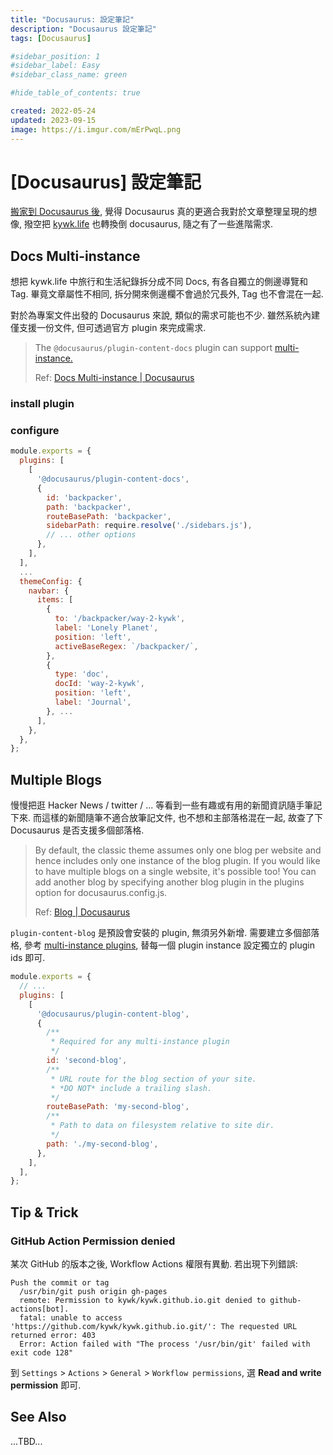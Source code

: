 ```yaml
---
title: "Docusaurus: 設定筆記"
description: "Docusaurus 設定筆記"
tags: [Docusaurus]

#sidebar_position: 1
#sidebar_label: Easy
#sidebar_class_name: green

#hide_table_of_contents: true

created: 2022-05-24
updated: 2023-09-15
image: https://i.imgur.com/mErPwqL.png
---
```


[Docusaurus] 設定筆記
===================

[搬家到 Docusaurus 後](/moco/blog/2022/05/20/move-to-docusaurus/),
覺得 Docusaurus 真的更適合我對於文章整理呈現的想像, 撥空把 [kywk.life](https://kywk.github.io) 也轉換倒 docusaurus,
隨之有了一些進階需求.


Docs Multi-instance
-------------------

想把 kywk.life 中旅行和生活紀錄拆分成不同 Docs, 有各自獨立的側邊導覽和 Tag.
畢竟文章屬性不相同, 拆分開來側邊欄不會過於冗長外, Tag 也不會混在一起.

對於為專案文件出發的 Docusaurus 來說, 類似的需求可能也不少.
雖然系統內建僅支援一份文件, 但可透過官方 plugin 來完成需求.

> The `@docusaurus/plugin-content-docs` plugin can support [multi-instance.](https://docusaurus.io/docs/using-plugins#multi-instance-plugins-and-plugin-ids)
>
> Ref: [Docs Multi-instance | Docusaurus](https://docusaurus.io/docs/docs-multi-instance)

### install plugin ###

### configure ##

``` docusaurus.config.js
module.exports = {
  plugins: [
    [
      '@docusaurus/plugin-content-docs',
      {
        id: 'backpacker',
        path: 'backpacker',
        routeBasePath: 'backpacker',
        sidebarPath: require.resolve('./sidebars.js'),
        // ... other options
      },
    ],
  ],
  ...
  themeConfig: {
    navbar: {
      items: [
        {
          to: '/backpacker/way-2-kywk',
          label: 'Lonely Planet',
          position: 'left',
          activeBaseRegex: `/backpacker/`,
        },
        {
          type: 'doc',
          docId: 'way-2-kywk',
          position: 'left',
          label: 'Journal',
        }, ...
      ],
    },
  },
};
```


Multiple Blogs
--------------

慢慢把逛 Hacker News / twitter / ... 等看到一些有趣或有用的新聞資訊隨手筆記下來.
而這樣的新聞隨筆不適合放筆記文件, 也不想和主部落格混在一起, 故查了下 Docusaurus 是否支援多個部落格.

> By default, the classic theme assumes only one blog per website
> and hence includes only one instance of the blog plugin.
> If you would like to have multiple blogs on a single website,
> it's possible too! You can add another blog by specifying
> another blog plugin in the plugins option for docusaurus.config.js.
>
> Ref: [Blog | Docusaurus](https://docusaurus.io/docs/blog#multiple-blogs)

`plugin-content-blog` 是預設會安裝的 plugin, 無須另外新增.
需要建立多個部落格, 參考 [multi-instance plugins](https://docusaurus.io/docs/using-plugins#multi-instance-plugins-and-plugin-ids),
替每一個 plugin instance 設定獨立的 plugin ids 即可.

``` docusaurus.config.js
module.exports = {
  // ...
  plugins: [
    [
      '@docusaurus/plugin-content-blog',
      {
        /**
         * Required for any multi-instance plugin
         */
        id: 'second-blog',
        /**
         * URL route for the blog section of your site.
         * *DO NOT* include a trailing slash.
         */
        routeBasePath: 'my-second-blog',
        /**
         * Path to data on filesystem relative to site dir.
         */
        path: './my-second-blog',
      },
    ],
  ],
};
```


Tip & Trick
-----------

### GitHub Action Permission denied

某次 GitHub 的版本之後, Workflow Actions 權限有異動.
若出現下列錯誤:

```
Push the commit or tag
  /usr/bin/git push origin gh-pages
  remote: Permission to kywk/kywk.github.io.git denied to github-actions[bot].
  fatal: unable to access 'https://github.com/kywk/kywk.github.io.git/': The requested URL returned error: 403
  Error: Action failed with "The process '/usr/bin/git' failed with exit code 128"
```

到 `Settings` > `Actions` > `General` > `Workflow permissions`, 選 __Read and write permission__ 即可.


See Also
--------

...TBD...
